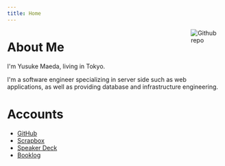 ```yaml
---
title: Home
---
```


[<img src="https://simpleicons.org/icons/github.svg" style="max-width:15%;min-width:40px;float:right;" alt="Github repo" />](https://github.com/perforb)

# About Me
I'm Yusuke Maeda, living in Tokyo.

I'm a software engineer specializing in server side such as web applications, as well as providing database and infrastructure engineering.

# Accounts

* [GitHub](https://github.com/perforb)
* [Scrapbox](https://scrapbox.io/perforb)
* [Speaker Deck](https://speakerdeck.com/perforb)
* [Booklog](https://booklog.jp/users/perforb)
